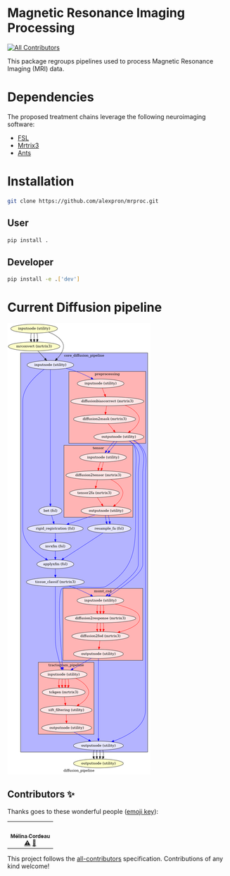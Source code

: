 # Magnetic Resonance Imaging Processing
<!-- ALL-CONTRIBUTORS-BADGE:START - Do not remove or modify this section -->
[![All Contributors](https://img.shields.io/badge/all_contributors-1-orange.svg?style=flat-square)](#contributors-)
<!-- ALL-CONTRIBUTORS-BADGE:END -->
This package regroups pipelines used to process Magnetic Resonance Imaging (MRI) data. 

# Dependencies
The proposed treatment chains leverage the following  neuroimaging software:
+ [FSL](https://fsl.fmrib.ox.ac.uk/fsl/fslwiki) 
+ [Mrtrix3](https://www.mrtrix.org)
+ [Ants](https://github.com/ANTsX/ANTs)

 
# Installation
```bash
git clone https://github.com/alexpron/mrproc.git
```

## User 
```bash
pip install . 
```
## Developer
```bash
pip install -e .['dev']
```

# Current Diffusion pipeline 
![graph](tests/workflows/graph.png)
## Contributors ✨

Thanks goes to these wonderful people ([emoji key](https://allcontributors.org/docs/en/emoji-key)):

<!-- ALL-CONTRIBUTORS-LIST:START - Do not remove or modify this section -->
<!-- prettier-ignore-start -->
<!-- markdownlint-disable -->
<table>
  <tr>
    <td align="center"><a href="https://github.com/melinacordeau"><img src="https://avatars1.githubusercontent.com/u/64094058?v=4" width="100px;" alt=""/><br /><sub><b>Mélina Cordeau</b></sub></a><br /><a href="https://github.com/alexpron/mrproc/commits?author=melinacordeau" title="Tests">⚠️</a> <a href="#design-melinacordeau" title="Design">🎨</a></td>
  </tr>
</table>

<!-- markdownlint-enable -->
<!-- prettier-ignore-end -->
<!-- ALL-CONTRIBUTORS-LIST:END -->

This project follows the [all-contributors](https://github.com/all-contributors/all-contributors) specification. Contributions of any kind welcome!